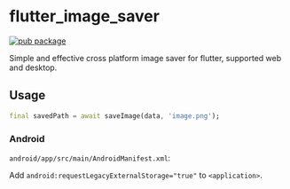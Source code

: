 # flutter_image_saver

[![pub package](https://img.shields.io/pub/v/flutter_image_saver.svg)](https://pub.dartlang.org/packages/flutter_image_saver)

Simple and effective cross platform image saver for flutter, supported web and desktop.

## Usage

```dart
final savedPath = await saveImage(data, 'image.png');
```

### Android

`android/app/src/main/AndroidManifest.xml`:

Add `android:requestLegacyExternalStorage="true"` to `<application>`.
